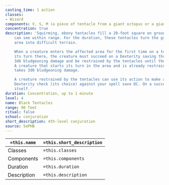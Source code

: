 ```yaml
---
casting_time: 1 action
classes:
- Wizard
components: V, S, M (a piece of tentacle from a giant octopus or a giant squid)
concentration: true
description: 'Squirming, ebony tentacles fill a 20-foot square on ground that you
    can see within range. For the duration, these tentacles turn the ground in the
    area into difficult terrain.

    When a creature enters the affected area for the first time on a turn or starts
    its turn there, the creature must succeed on a Dexterity saving throw or take
    3d6 bludgeoning damage and be restrained by the tentacles until the spell ends.
    A creature that starts its turn in the area and is already restrained by the tentacles
    takes 3d6 bludgeoning damage.

    A creature restrained by the tentacles can use its action to make a Strength or
    Dexterity check (its choice) against your spell save DC. On a success, it frees
    itself.'
duration: Concentration, up to 1 minute
level: 4
name: Black Tentacles
range: 90 feet
ritual: false
school: conjuration
short_description: 4th-level conjuration
source: 5ePHB
---
```


| `=this.name` | `=this.short_description` |
| ------------ | ------------------------- |
| Classes      | `=this.classes`           |
| Components   | `=this.components`        |
| Duration     | `=this.duration`          |
| Description  | `=this.description`       |